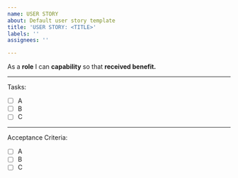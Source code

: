 ```yaml
---
name: USER STORY
about: Default user story template
title: 'USER STORY: <TITLE>'
labels: ''
assignees: ''

---
```


As a **role** I can **capability** so that **received benefit.**

---

Tasks:

- [ ] A
- [ ] B
- [ ] C

---

Acceptance Criteria:

- [ ] A
- [ ] B
- [ ] C
